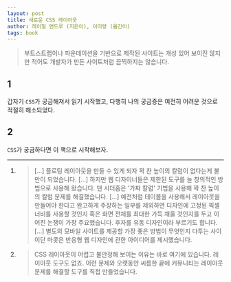 ```yaml
---
layout: post
title: 새로운 CSS 레이아웃
author: 레이철 앤드루 (지은이), 이미령 (옮긴이)
tags: book
---
```


> 부트스트랩이나 파운데이션을 기반으로 제작된 사이트는 개성 있어 보이진 않지만 적어도 개발자가 만든 사이트처럼 끔찍하지는 않습니다.

## 1

갑자기 `CSS`가 궁금해져서 읽기 시작했고, 다행히 나의 궁금증은 여전히 어려운 것으로 적절히 해소되었다.

## 2

`CSS`가 궁금하다면 이 책으로 시작해보자.

----

1. > [...] 플로팅 레이아웃을 만들 수 있게 되자 꽉 찬 높이의 칼럼이 없다는게 불만이 되었습니다. [...] 하지만 웹 디자이너들은 제한된 도구를 늘 창의적인 방법으로 사용해 왔습니다. 댄 시더홈은 '가짜 칼럼' 기법을 사용해 꽉 찬 높이의 칼럼 문제를 해결했습니다. [...] 예전처럼 테이블을 사용해서  레이아웃을 만들어야 한다고 완고하게 주장하는 일부를 제외하면 디자인에 고정된 픽셀 너비를 사용할 것인지 혹은 화면 전체를 최대한 가득 채울 것인지를 두고 이어진 논쟁이 가장 주요했습니다. 후자를 유동 디자인이라 부르기도 합니다. [...] 별도의 모바일 사이트를 제공할 가장 좋은 방법이 무엇인지 다투는 사이 이단 마콧은 반응형 웹 디자인에 관한 아이디어를 제시했습니다.

2. > CSS 레이아웃이 어렵고 불안정해 보이는 이유는 바로 여기에 있습니다. 레이아웃 도구도 없죠. 이런 문제와 오랫동안 씨름한 끝에 커뮤니티는 레이아웃 문제를 해결할 도구를 직접 만들었습니다.
